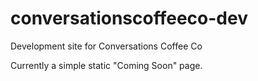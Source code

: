 # conversationscoffeeco-dev
Development site for Conversations Coffee Co

Currently a simple static "Coming Soon" page.